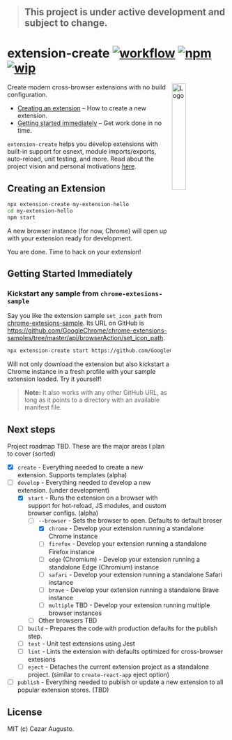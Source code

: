 > ## This project is under active development and subject to change.

[action-image]: https://github.com/cezaraugusto/extension-create/workflows/CI/badge.svg
[action-url]: https://github.com/cezaraugusto/extension-create/actions
[npm-image]: https://img.shields.io/npm/v/extension-create.svg
[npm-url]: https://npmjs.org/package/extension-create
[wip-image]: https://img.shields.io/badge/under-development-orange.svg
[wip-url]: https://github.com/cezaraugusto/extension-create

# extension-create [![workflow][action-image]][action-url] [![npm][npm-image]][npm-url] [![wip][wip-image]][wip-url]

<img alt="Logo" align="right" src="https://user-images.githubusercontent.com/4672033/102850460-4d22aa80-43f8-11eb-82db-9efce586f73e.png" width="25%" />

Create modern cross-browser extensions with no build configuration.

- [Creating an extension](#creating-an-extension) – How to create a new extension.
- [Getting started immediately](#getting-started-immediately) – Get work done in no time.

`extension-create` helps you develop extensions with built-in support for esnext, module imports/exports, auto-reload, unit testing, and more. Read about the project vision and personal motivations [here](https://github.com/cezaraugusto/extension-create/wiki/This-initiative).

## Creating an Extension

```sh
npx extension-create my-extension-hello
cd my-extension-hello
npm start
```

A new browser instance (for now, Chrome) will open up with your extension ready for development.

You are done. Time to hack on your extension!

<!-- TODO add demo image
<p align='center'>
<img src='DEMO.png' width='600' alt='npm start'>
</p>
-->

## Getting Started Immediately

### Kickstart any sample from `chrome-extesions-sample`

Say you like the extension sample `set_icon_path` from [chrome-extesions-sample](https://github.com/GoogleChrome/chrome-extensions-samples/). Its URL on GitHub is https://github.com/GoogleChrome/chrome-extensions-samples/tree/master/api/browserAction/set_icon_path.

```sh
npx extension-create start https://github.com/GoogleChrome/chrome-extensions-samples/tree/master/api/browserAction/set_icon_path
```

Will not only download the extension but also kickstart a Chrome instance in a fresh profile with your sample extension loaded. Try it yourself!

> **Note:** It also works with any other GitHub URL, as long as it points to a directory with an available manifest file.

## Next steps

Project roadmap TBD. These are the major areas I plan to cover (sorted)

- [x] `create` - Everything needed to create a new extension. Supports templates (alpha)
- [ ] `develop` - Everything needed to develop a new extension. (under development)
  - [x] `start` - Runs the extension on a browser with support for hot-reload, JS modules, and custom browser configs. (alpha)
    - [ ] `--browser` - Sets the browser to open. Defaults to default broser
      - [x] `chrome` - Develop your extension running a standalone Chrome instance
      - [ ] `firefox` - Develop your extension running a standalone Firefox instance
      - [ ] `edge` (Chromium) - Develop your extension running a standalone Edge (Chromium) instance
      - [ ] `safari` - Develop your extension running a standalone Safari instance
      - [ ] `brave` - Develop your extension running a standalone Brave instance
      - [ ] `multiple` TBD - Develop your extension running multiple browser instances
    - [ ] Other browsers TBD
  - [ ] `build` - Prepares the code with production defaults for the publish step.
  - [ ] `test` - Unit test extensions using Jest
  - [ ] `lint` - Lints the extension with defaults optimized for cross-browser extesions
  - [ ] `eject` - Detaches the current extension project as a standalone project. (similar to `create-react-app` eject option)
- [ ] `publish` - Everything needed to publish or update a new extension to all popular extension stores. (TBD)

## License

MIT (c) Cezar Augusto.
